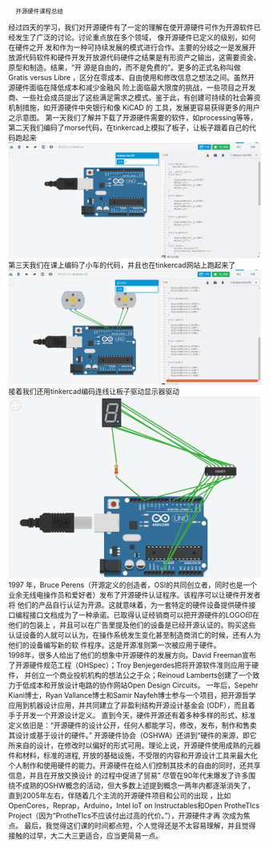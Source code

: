       开源硬件课程总结  
   经过四天的学习，我们对开源硬件有了一定的理解在使开源硬件可作为开源软件已经发生了广泛的讨论。讨论重点放在多个领域， 像开源硬件已定义的级别，如何在硬件之开
发和作为一种可持续发展的模式进行合作。主要的分歧之一是发展开放源代码软件和硬件开发开放源代码硬件之结果是有形资产之输出，这需要资金、原型和制造。结果，“开
源是自由的，而不是免费的”。更多的正式名称叫做 Gratis versus Libre ，区分在零成本、自由使用和修改信息之想法之间。虽然开源硬件面临在降低成本和减少金融风
险上面临最大限度的挑战，一些项目之开发商、一些社会成员提出了这些满足需求之模式。鉴于此，有创建可持续的社会筹资机制措施，如开源硬件中央银行和像 KiCAD 的
工具，发展更容易获得更多的用户之示意图。
   第一天我们了解并下载了开源硬件需要的软件，如processing等等，第二天我们编码了morse代码，在tinkercad上模拟了板子，让板子跟着自己的代码跑起来
   ![](https://github.com/ikunkun8/-/blob/master/morse.PNG)
   第三天我们在课上编码了小车的代码，并且也在tinkercad网站上跑起来了![](https://github.com/ikunkun8/-/blob/master/%E6%8D%95%E8%8E%B7.PNG)
  接着我们还用tinkercad编码连线让板子驱动显示器驱动![](https://github.com/ikunkun8/-/blob/master/%E6%95%B0%E7%A0%81.PNG)
  1997 年，Bruce Perens（开源定义的创造者，OSI的共同创立者，同时也是一个业余无线电操作员和爱好者）发布了开源硬件认证程序。该程序可以让硬件开发者将
  他们的产品自行认证为开源。这就意味着，为一套特定的硬件设备提供硬件接口编程接口文档成为了一种承诺。已取得认证经销商可以把开源硬件的LOGO印在他们的包装上
  ，并且可以在广告里提及他们的设备是已经开源认证的。购买这些认证设备的人就可以认为，在操作系统发生变化甚至制造商消亡的时候，还有人为他们的设备编写新的软
  件程序。这是开源准则第一次被应用于硬件。  
    1998年，很多人给出了他们的想象中开源硬件的发展方向。David Freeman宣布了开源硬件规范工程（OHSpec）；Troy Benjegerdes把将开源软件准则应用于硬件，
  并创立一个商业投机机构的想法公之于众；Reinoud Lamberts创建了一个致力于低成本和开放设计电路的协作网站Open Design Circuits。
   一年后，Sepehr Kiani博士，Ryan Vallance博士和Samir Nayfeh博士参与一个项目，把开源哲学应用到机器设计应用，并共同建立了非盈利结构开源设计基金会
   (ODF），而且着手于开发一个开源设计定义。
    直到今天，硬件开源还有着多种多样的形式，标准定义依旧是：“开源硬件的设计公开，任何人都能学习，修改，发布，制作和售卖其设计或基于设计的硬件。”
    开源硬件协会（OSHWA）还讲到“硬件的来源，即它所来自的设计，在修改时以偏好的形式可用。理论上说，开源硬件使用成熟的元器件和材料，标准的进程,
  开放的基础设施，不受限的内容和开源设计工具来最大化个人制作和使用硬件的能力。开源硬件在给人们控制其技术的自由的同时，还共享信息，并且在开放交换设计
  的过程中促进了贸易”
    尽管在90年代末爆发了许多围绕不成熟的OSHW概念的活动，但大多数上述提到概念一两年内都逐渐消失了，直到2005年左右，伴随着几个主流的开源硬件项目和公司的出现
  ，比如OpenCores，Reprap，Arduino，Intel loT on Instructables和Open ProtheTIcs Project（因为“ProtheTIcs不应该付出过高的代价。”），开源硬件才再
  次成为焦点。
    最后，我觉得这们课的时间都点短，个人觉得还是不太容易理解，并且觉得接触的过早，大二大三更适合，应当更简易一点。
